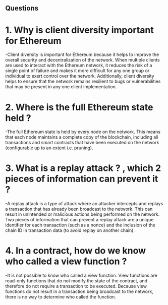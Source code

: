 ## Questions

# 1. Why is client diversity important for Ethereum   
-Client diversity is important for Ethereum because it helps to improve the overall security and decentralization of the network. When multiple clients are used to interact with the Ethereum network, it reduces the risk of a single point of failure and makes it more difficult for any one group or individual to exert control over the network. Additionally, client diversity helps to ensure that the network remains resilient to bugs or vulnerabilities that may be present in any one client implementation.

# 2. Where is the full Ethereum state held ?   
-The full Ethereum state is held by every node on the network. This means that each node maintains a complete copy of the blockchain, including all transactions and smart contracts that have been executed on the network (configurable up to an extent i.e. pruning).

# 3. What is a replay attack ? , which 2 pieces of information can prevent it ?   
-A replay attack is a type of attack where an attacker intercepts and replays a transaction that has already been broadcast to the network. This can result in unintended or malicious actions being performed on the network. Two pieces of information that can prevent a replay attack are a unique identifier for each transaction (such as a nonce) and the inclusion of the chain ID in transaction data (to avoid replay on another chain).

# 4. In a contract, how do we know who called a view function ?  
-It is not possible to know who called a view function. View functions are read-only functions that do not modify the state of the contract, and therefore do not require a transaction to be executed. Because view functions do not result in a transaction being broadcast to the network, there is no way to determine who called the function.
